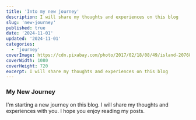 ```yaml
---
title: 'Into my new journey'
description: I will share my thoughts and experiences on this blog
slug: 'new-journey'
published: true
date: '2024-11-01'
updated: '2024-11-01'
categories:
  - 'journey'
coverImage: https://cdn.pixabay.com/photo/2017/02/18/08/49/island-2076832_1280.jpg
coverWidth: 1080
coverHeight: 720
excerpt: I will share my thoughts and experiences on this blog
---
```


### My New Journey

I'm starting a new journey on this blog. I will share my thoughts and experiences with you. I hope you enjoy reading my posts.

<script>
  import Counter from './Counter.svelte';
</script>

<Counter />
